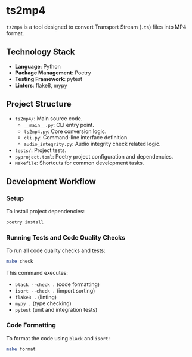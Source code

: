 # ts2mp4

`ts2mp4` is a tool designed to convert Transport Stream (`.ts`) files into MP4 format.

## Technology Stack

*   **Language**: Python
*   **Package Management**: Poetry
*   **Testing Framework**: pytest
*   **Linters**: flake8, mypy

## Project Structure

*   `ts2mp4/`: Main source code.
    *   `__main__.py`: CLI entry point.
    *   `ts2mp4.py`: Core conversion logic.
    *   `cli.py`: Command-line interface definition.
    *   `audio_integrity.py`: Audio integrity check related logic.
*   `tests/`: Project tests.
*   `pyproject.toml`: Poetry project configuration and dependencies.
*   `Makefile`: Shortcuts for common development tasks.

## Development Workflow

### Setup

To install project dependencies:

```bash
poetry install
```

### Running Tests and Code Quality Checks

To run all code quality checks and tests:

```bash
make check
```

This command executes:
*   `black --check .` (code formatting)
*   `isort --check .` (import sorting)
*   `flake8 .` (linting)
*   `mypy .` (type checking)
*   `pytest` (unit and integration tests)

### Code Formatting

To format the code using `black` and `isort`:

```bash
make format
```
